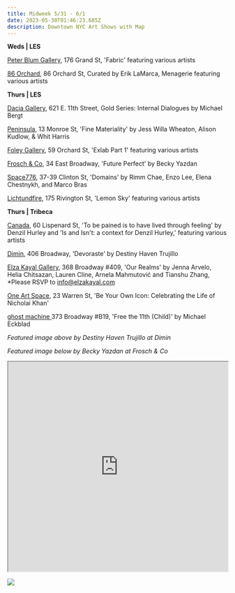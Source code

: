 ```yaml
---
title: Midweek 5/31 - 6/1
date: 2023-05-30T01:46:23.685Z
description: Downtown NYC Art Shows with Map
---
```

**W﻿eds | LES**

[Peter Blum Gallery](https://www.peterblumgallery.com/exhibitions/fabric), 176 Grand St, 'Fabric' featuring various artists

[86 Orchard](https://86orchard.com/), 86 Orchard St, Curated by Erik LaMarca, Menagerie featuring various artists 

**T﻿hurs | LES** 

[Dacia Gallery](http://www.daciagallery.com/exhibitions/2011_07_illumination.php), 621 E. 11th Street, Gold Series: Internal Dialogues by Michael Bergt

[Peninsula](https://www.peninsulaartspace.com/), 13 Monroe St, 'Fine Materiality' by Jess Willa Wheaton, Alison Kudlow, & Whit Harris

[Foley Gallery](http://www.foleygallery.com/shows/exlab-part-i), 59 Orchard St, 'Exlab Part 1' featuring various artists

[Frosch & Co](https://froschandco.com/current), 34 East Broadway, 'Future Perfect' by Becky Yazdan

[Space776](https://www.space776.com/domains), 37-39 Clinton St, 'Domains' by Rimm Chae, Enzo Lee, Elena Chestnykh, and Marco Bras

[Lichtundfire](https://www.lichtundfire.com/), 175 Rivington St, 'Lemon Sky' featuring various artists

**Thurs | Tribeca**

[Canada](https://www.canadanewyork.com/), 60 Lispenard St, 'To be pained is to have lived through feeling' by Denzil Hurley and 'Is and Isn't: a context for Denzil Hurley,' featuring various artists

[Dimin](https://www.dimin.nyc/exhibitions/9-destiny-haven-trujillo-devoraste/overview/), 406 Broadway, 'Devoraste' by Destiny Haven Trujillo

[Elza Kayal Gallery](https://elzakayal.com/our-realms/), 368 Broadway #409, 'Our Realms' by Jenna Arvelo, Helia Chitsazan, Lauren Cline, Arnela Mahmutović and Tianshu Zhang, *Please RSVP to info@elzakayal.com

[One Art Space](https://oneartspace.com/be-your-own-icon-celebrating-the-art-life-of-nicholai-khan-june-1-6-2023/), 23 Warren St, 'Be Your Own Icon: Celebrating the Life of Nicholai Khan'

[ghost machine ](https://www.ghostmachine.nyc)373 Broadway #B19, 'Free the 11th (Child)' by Michael Eckblad

*F﻿eatured image above by Destiny Haven Trujillo at Dimin*

*F﻿eatured image below by Becky Yazdan at Frosch & Co*

<iframe src="https://www.google.com/maps/d/u/3/embed?mid=1mlOwafthglAcmA5Nql5h9uR2eDiOkzA&ehbc=2E312F" width="100%" height="480"></iframe>

![](/images/froschjune1.jpg)